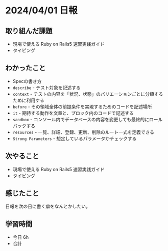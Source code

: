# 2024/04/01 日報

## 取り組んだ課題
- 現場で使える Ruby on Rails5 速習実践ガイド
- タイピング

## わかったこと
- Specの書き方
- `describe` - テスト対象を記述する
- `context` - テストの内容を「状況、状態」のバリエーションごとに分類するために利用する
- `before` - その領域全体の前提条件を実現するためのコードを記述場所
- `it` - 期待する動作を文章と、プロック内のコードで記述する
- `sandbox` - コンソール内でデータベースの内容を変更しても最終的にロールバックする
- `resources` - 一覧、詳細、登録、更新、削除のルート一式を定義できる
- `Strong Parameters` - 想定しているパラメータかチェックする

## 次やること
- 現場で使える Ruby on Rails5 速習実践ガイド
- タイピング

## 感じたこと
日報を次の日に書く癖をなんとかしたい。

 ## 学習時間
 - 今日 6h
 - 合計　
